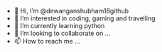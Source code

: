 - 👋 Hi, I’m @dewanganshubham18github
- 👀 I’m interested in coding, gaming and travelling
- 🌱 I’m currently learning python
- 💞️ I’m looking to collaborate on ...
- 📫 How to reach me ...

<!---
dewanganshubham18github/dewanganshubham18github is a ✨ special ✨ repository because its `README.md` (this file) appears on your GitHub profile.
You can click the Preview link to take a look at your changes.
--->

